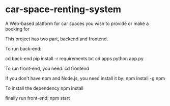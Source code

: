 # car-space-renting-system
A Web-based  platform for car spaces you wish to provide or make a booking for

This project has two part, backend and frontend. 

To run back-end:

   cd back-end
   pip install -r requirements.txt
   cd apps
   python app.py

To run front-end, you need:
   cd frontend

If you don't have npm and Node.js, you need install it by:
   npm install -g npm

To install the dependency
   npm install

finally run front-end:
   npm start
